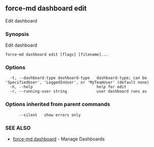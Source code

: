 ## force-md dashboard edit

Edit dashboard

### Synopsis

Edit dashboard

```
force-md dashboard edit [flags] [filename]...
```

### Options

```
  -t, --dashboard-type dashboard-type   dashboard-type; can be 'SpecifiedUser', 'LoggedInUser', or 'MyTeamUser' (default none)
  -h, --help                            help for edit
  -r, --running-user string             user dashboard runs as
```

### Options inherited from parent commands

```
      --silent   show errors only
```

### SEE ALSO

* [force-md dashboard](force-md_dashboard.md)	 - Manage Dashboards


